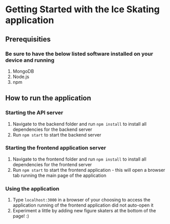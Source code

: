 # Getting Started with the Ice Skating application

## Prerequisities

### Be sure to have the below listed software installed on your device and running
1. MongoDB
2. Node.js
3. npm

## How to run the application

### Starting the API server

1. Navigate to the backend folder and run `npm install` to install all dependencies for the backend server
2. Run `npm start` to start the backend server

### Starting the frontend application server

1. Navigate to the frontend folder and run `npm install` to install all dependencies for the frontend server
2. Run `npm start` to start the frontend application - this will open a browser tab running the main page of the application

### Using the application

1. Type `localhost:3000` in a browser of your choosing to access the application running of the frontend application did not auto-open it
2. Experiment a little by adding new figure skaters at the bottom of the page! :)